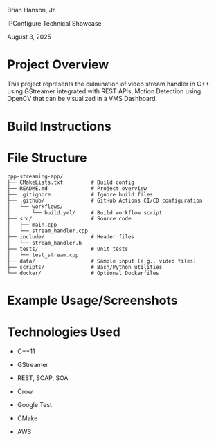 Brian Hanson, Jr.

IPConfigure Technical Showcase

August 3, 2025

# Project Overview
This project represents the culmination of video stream handler in C++ using GStreamer integrated with REST APIs, Motion Detection using OpenCV that can be visualized in a VMS Dashboard.

# Build Instructions


# File Structure

```
cpp-streaming-app/
├── CMakeLists.txt         # Build config
├── README.md              # Project overview
├── .gitignore             # Ignore build files
├── .github/               # GitHub Actions CI/CD configuration
│   └── workflows/
│       └── build.yml/     # Build workflow script
├── src/                   # Source code
│   ├── main.cpp
│   └── stream_handler.cpp
├── include/               # Header files
│   └── stream_handler.h
├── tests/                 # Unit tests
│   └── test_stream.cpp
├── data/                  # Sample input (e.g., video files)
├── scripts/               # Bash/Python utilities
└── docker/                # Optional Dockerfiles
```

# Example Usage/Screenshots


# Technologies Used
- C++11
- GStreamer
- REST, SOAP, SOA

- Crow
- Google Test
- CMake
- AWS


